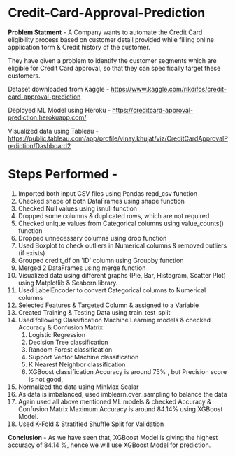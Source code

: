 # Credit-Card-Approval-Prediction
**Problem Statment** - A Company wants to automate the Credit Card eligibility process based on customer detail provided while filling online application form & Credit history of the customer.

They have given a problem to identify the customer segments which are eligible for Credit Card approval, so that they can specifically target these customers.

Dataset downloaded from Kaggle - https://www.kaggle.com/rikdifos/credit-card-approval-prediction

Deployed ML Model using Heroku    - https://creditcard-approval-prediction.herokuapp.com/

Visualized data using Tableau - https://public.tableau.com/app/profile/vinay.khujat/viz/CreditCardApprovalPrediction/Dashboard2

# Steps Performed - 
1. Imported both input CSV files using Pandas read_csv function
2. Checked shape of both DataFrames using shape function
3. Checked Null values using isnull function
4. Dropped some columns & duplicated rows, which are not required
5. Checked unique values from Categorical columns using value_counts() function
6. Dropped unnecessary columns using drop function
8. Used Boxplot to check outliers in Numerical columns & removed outliers (if exists)
9. Grouped credit_df on 'ID' column using Groupby function
10. Merged 2 DataFrames using merge function
11. Visualized data using different graphs (Pie, Bar, Histogram, Scatter Plot) using Matplotlib & Seaborn library.
12. Used LabelEncoder to convert Categorical columns to Numerical columns
13. Selected Features & Targeted Column & assigned to a Variable
14. Created Training & Testing Data using train_test_split
15. Used following Classification Machine Learning models & checked Accuracy & Confusion Matrix
    1. Logistic Regression
    2. Decision Tree classification
    3. Random Forest classification
    4. Support Vector Machine classification
    5. K Nearest Neighbor classification
    6. XGBoost  classification
    Accuracy is around 75% , but Precision score is not good, 
17. Normalized the data using MinMax Scalar
18. As data is imbalanced, used imblearn.over_sampling to balance the data
19. Again used all above mentioned ML models & checked Accuracy & Confusion Matrix
    Maximum Accuracy is around 84.14% using XGBoost Model.
21.   Used K-Fold & Stratified Shuffle Split for Validation

**Conclusion** - 
As we have seen that, XGBoost Model is giving the highest accuracy of 84.14 %, hence we will use XGBoost Model for prediction.
